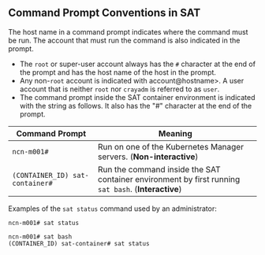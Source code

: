 ## Command Prompt Conventions in SAT

The host name in a command prompt indicates where the command must be run. The account that must run the command is
also indicated in the prompt.

- The `root` or super-user account always has the `#` character at the end of the prompt and has the host name of the
  host in the prompt.
- Any non-`root` account is indicated with account@hostname\>. A user account that is neither `root` nor `crayadm` is
  referred to as `user`.
- The command prompt inside the SAT container environment is indicated with the string as follows. It also has the "#"
  character at the end of the prompt.

| Command Prompt                  | Meaning                                                                                             |
| ------------------------------- | --------------------------------------------------------------------------------------------------- |
| `ncn-m001#`                     | Run on one of the Kubernetes Manager servers. (**Non-interactive**)                                 |
| `(CONTAINER_ID) sat-container#` | Run the command inside the SAT container environment by first running `sat bash`. (**Interactive**) |

Examples of the `sat status` command used by an administrator:

```screen
ncn-m001# sat status
```

```screen
ncn-m001# sat bash
(CONTAINER_ID) sat-container# sat status
```
